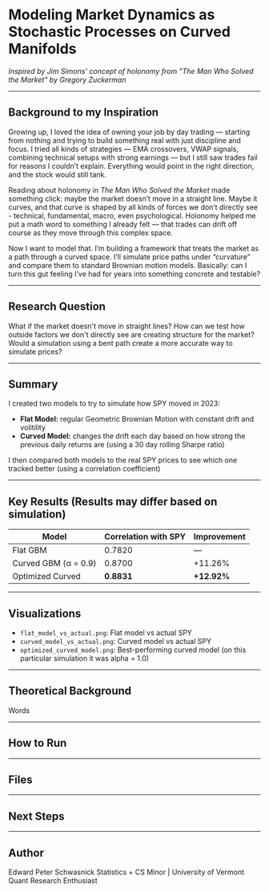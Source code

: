 # Modeling Market Dynamics as Stochastic Processes on Curved Manifolds
*Inspired by Jim Simons' concept of holonomy from "The Man Who Solved the Market" by Gregory Zuckerman*

---

## Background to my Inspiration
Growing up, I loved the idea of owning your job by day trading — starting from nothing and trying to build something real with just discipline and focus. I tried all kinds of strategies — EMA crossovers, VWAP signals, combining technical setups with strong earnings — but I still saw trades fail for reasons I couldn’t explain. Everything would point in the right direction, and the stock would still tank.

Reading about holonomy in *The Man Who Solved the Market* made something click: maybe the market doesn’t move in a straight line. Maybe it curves, and that curve is shaped by all kinds of forces we don’t directly see - technical, fundamental, macro, even psychological. Holonomy helped me put a math word to something I already felt — that trades can drift off course as they move through this complex space.

Now I want to model that. I’m building a framework that treats the market as a path through a curved space. I’ll simulate price paths under “curvature” and compare them to standard Brownian motion models. Basically: can I turn this gut feeling I’ve had for years into something concrete and testable?

---

## Research Question
What if the market doesn't move in straight lines? How can we test how outside factors we don't directly see are creating structure for the market? Would a simulation using a bent path create a more accurate way to simulate prices?

---

## Summary
I created two models to try to simulate how SPY moved in 2023:

- **Flat Model:** regular Geometric Brownian Motion with constant drift and volitility
- **Curved Model:** changes the drift each day based on how strong the previous daily returns are (using a 30 day rolling Sharpe ratio)

I then compared both models to the real SPY prices to see which one tracked better (using a correlation coefficient)

---

## Key Results (Results may differ based on simulation)
| Model                | Correlation with SPY | Improvement |
|----------------------|----------------------|-------------|
| Flat GBM             | 0.7820               | —           |
| Curved GBM (α = 0.9) | 0.8700               | +11.26%     |
| Optimized Curved     | **0.8831**           | **+12.92%** |


---

## Visualizations
- `flat_model_vs_actual.png`: Flat model vs actual SPY  
- `curved_model_vs_actual.png`: Curved model vs actual SPY  
- `optimized_curved_model.png`: Best-performing curved model (on this particular simulation it was alpha = 1.0)

---

## Theoretical Background
Words

---

## How to Run

---

## Files

---

## Next Steps

---

## Author
Edward Peter Schwasnick
Statistics + CS Minor | University of Vermont
Quant Research Enthusiast

